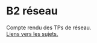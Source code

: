 # B2 réseau

Compte rendu des TPs de réseau.  
[Liens vers les sujets.](https://gitlab.com/it4lik/b2-reseau-2023/-/tree/master/tp?ref_type=heads)
